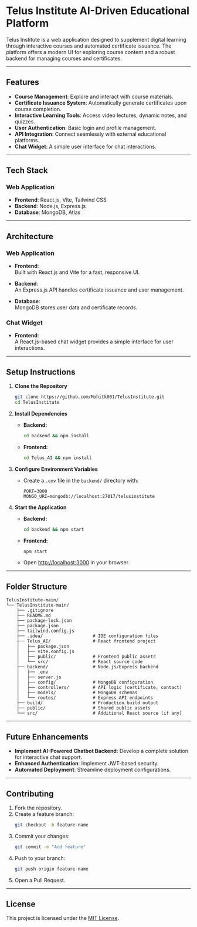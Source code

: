 # Telus Institute AI-Driven Educational Platform

Telus Institute is a web application designed to supplement digital learning through interactive courses and automated certificate issuance. The platform offers a modern UI for exploring course content and a robust backend for managing courses and certificates.

---

## Features

- **Course Management**: Explore and interact with course materials.
- **Certificate Issuance System**: Automatically generate certificates upon course completion.
- **Interactive Learning Tools**: Access video lectures, dynamic notes, and quizzes.
- **User Authentication**: Basic login and profile management.
- **API Integration**: Connect seamlessly with external educational platforms.
- **Chat Widget**: A simple user interface for chat interactions.

---

## Tech Stack

### Web Application

- **Frontend**: React.js, Vite, Tailwind CSS
- **Backend**: Node.js, Express.js
- **Database**: MongoDB, Atlas

---

## Architecture

### Web Application

- **Frontend**:\
  Built with React.js and Vite for a fast, responsive UI.

- **Backend**:\
  An Express.js API handles certificate issuance and user management.

- **Database**:\
  MongoDB stores user data and certificate records.

### Chat Widget

- **Frontend**:\
  A React.js-based chat widget provides a simple interface for user interactions.

---

## Setup Instructions

1. **Clone the Repository**

   ```bash
   git clone https://github.com/Mohitk001/TelusInstitute.git
   cd TelusInstitute
   ```

2. **Install Dependencies**

   - **Backend:**
     ```bash
     cd backend && npm install
     ```
   - **Frontend:**
     ```bash
     cd Telus_AI && npm install
     ```

3. **Configure Environment Variables**

   - Create a `.env` file in the `backend/` directory with:
     ```
     PORT=3000
     MONGO_URI=mongodb://localhost:27017/telusinstitute
     ```

4. **Start the Application**

   - **Backend:**
     ```bash
     cd backend && npm start
     ```
   - **Frontend:**
     ```bash
     npm start
     ```
   - Open [http://localhost:3000](http://localhost:3000) in your browser.

---

## Folder Structure

```
TelusInstitute-main/
└── TelusInstitute-main/
    ├── .gitignore
    ├── README.md
    ├── package-lock.json
    ├── package.json
    ├── tailwind.config.js
    ├── .idea/                   # IDE configuration files
    ├── Telus_AI/                # React frontend project
    │   ├── package.json
    │   ├── vite.config.js
    │   ├── public/              # Frontend public assets
    │   └── src/                 # React source code
    ├── backend/                 # Node.js/Express backend
    │   ├── .env
    │   ├── server.js
    │   ├── config/              # MongoDB configuration
    │   ├── controllers/         # API logic (certificate, contact)
    │   ├── models/              # MongoDB schemas
    │   └── routes/              # Express API endpoints
    ├── build/                   # Production build output
    ├── public/                  # Shared public assets
    └── src/                     # Additional React source (if any)
```

---

## Future Enhancements

- **Implement AI-Powered Chatbot Backend**: Develop a complete solution for interactive chat support.
- **Enhanced Authentication**: Implement JWT-based security.
- **Automated Deployment**: Streamline deployment configurations.

---

## Contributing

1. Fork the repository.
2. Create a feature branch:
   ```bash
   git checkout -b feature-name
   ```
3. Commit your changes:
   ```bash
   git commit -m "Add feature"
   ```
4. Push to your branch:
   ```bash
   git push origin feature-name
   ```
5. Open a Pull Request.

---

## License

This project is licensed under the [MIT License](LICENSE).

